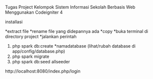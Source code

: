 Tugas Project Kelompok 
Sistem Informasi Sekolah Berbasis Web 
Menggunakan Codeigniter 4 

installasi 

*extract file
*rename file yang didepannya ada *copy
*buka terminal di directory project 
*jalankan perintah 
  1. php spark db:create *namadatabase (lihat/rubah database di app/config/database.php)
  2. php spark migrate
  3. php spark db:seed allseeder


http://localhost:8080/index.php/login
